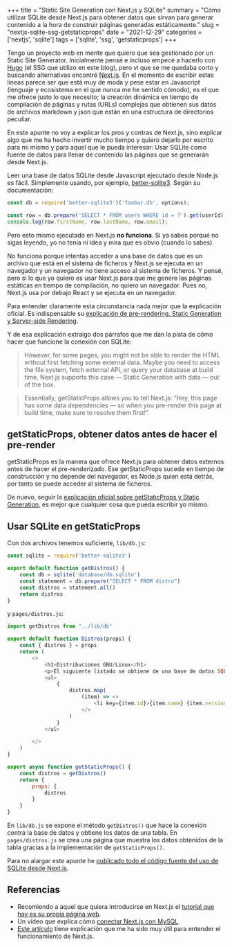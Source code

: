 +++
title = "Static Site Generation con Next.js y SQLite"
summary = "Cómo utilizar SQLite desde Next.js para obtener datos que sirvan para generar contenido a la hora de construir páginas generadas estáticamente."
slug = "nextjs-sqlite-ssg-getstaticprops"
date = "2021-12-29"
categories = ['nextjs', 'sqlite']
tags = ['sqlite', 'ssg', 'getstaticprops']
+++

Tengo un proyecto web en mente que quiero que sea gestionado por un Static Site Generator. Inicialmente pensé e incluso empecé a hacerlo con [Hugo](https://gohugo.io) (el SSG que utilizo en este blog), pero vi que se me quedaba corto y buscando alternativas encontré [Next.js](https://nextjs.org). En el momento de escribir estas líneas parece ser que está muy de moda y pese estar en Javascript (lenguaje y ecosistema en el que nunca me he sentido cómodo), es el que me ofrece justo lo que necesito; la creación dinámica en tiempo de compilación de páginas y rutas (URLs) complejas que obtienen sus datos de archivos markdown y json que están en una estructura de directorios peculiar.

En este apunte no voy a explicar los pros y contras de Next.js, sino explicar algo que me ha hecho invertir mucho tiempo y quiero dejarlo por escrito para mi mismo y para aquel que le pueda interesar: Usar SQLite como fuente de datos para llenar de contenido las páginas que se generarán desde Next.js.

Leer una base de datos SQLite desde Javascript ejecutado desde Node.js es fácil. Simplemente usando, por ejemplo, [better-sqlite3](https://github.com/JoshuaWise/better-sqlite3). Según su documentación:

```javascript
const db = require('better-sqlite3')('foobar.db', options);

const row = db.prepare('SELECT * FROM users WHERE id = ?').get(userId);
console.log(row.firstName, row.lastName, row.email);
```

Pero esto mismo ejecutado en Next.js __no funciona__. Si ya sabes porqué no sigas leyendo, yo no tenía ni idea y mira que es obvio (cuando lo sabes).

No funciona porque intentas acceder a una base de datos que es un archivo que está en el sistema de ficheros y Next.js se ejecuta en un navegador y un navegador no tiene acceso al sistema de ficheros. Y pensé, pero si lo que yo quiero es usar Next.js para que me genere las páginas estáticas en tiempo de compilación, no quiero un navegador. Pues no, Next.js usa por debajo React y se ejecuta en un navegador.

Para entender claramente esta circunstancia nada mejor que la explicación oficial. Es indispensable su [explicación de pre-rendering, Static Generation y Server-side Rendering](https://nextjs.org/learn/basics/data-fetching/pre-rendering).

Y de esa explicación extraigo dos párrafos que me dan la pista de cómo hacer que funcione la conexión con SQLite:

> However, for some pages, you might not be able to render the HTML without first fetching some external data. Maybe you need to access the file system, fetch external API, or query your database at build time. Next.js supports this case — Static Generation with data — out of the box.

> Essentially, getStaticProps allows you to tell Next.js: “Hey, this page has some data dependencies — so when you pre-render this page at build time, make sure to resolve them first!”.

## getStaticProps, obtener datos antes de hacer el pre-render

getStaticProps es la manera que ofrece Next.js para obtener datos externos antes de hacer el pre-renderizado. Ese getStaticProps sucede en tiempo de construcción y no depende del navegador, es Node.js quien está detrás, por tanto se puede acceder al sistema de ficheros.

De nuevo, seguir la [explicación oficial sobre getStaticProps y Static Generation](https://nextjs.org/learn/basics/data-fetching/with-data), es mejor que cualquier cosa que pueda escribir yo mismo.

## Usar SQLite en getStaticProps

Con dos archivos tenemos suficiente, ``lib/db.js``:

```javascript
const sqlite = require('better-sqlite3')

export default function getDistros() {
    const db = sqlite('database/db.sqlite')
    const statement = db.prepare("SELECT * FROM distro")
    const distros = statement.all()
    return distros
}
```

y ``pages/distros.js``:

```javascript
import getDistros from "../lib/db"

export default function Distros(props) {
    const { distros } = props
    return (
        <>
            <h1>Distribuciones GNU/Linux</h1>
            <p>El siguiente listado se obtiene de una base de datos SQLite:</p>
            <ul>
                {
                    distros.map(
                        (item) => <>
                            <li key={item.id}>{item.name} {item.version}</li>
                        </>
                    )
                }
            </ul>

        </>
    )
}

export async function getStaticProps() {
    const distros = getDistros()
    return {
        props: {
            distros
        }
    }
}
```

En ``lib/db.js`` se expone el método ``getDistros()`` que hace la conexión contra la base de datos y obtiene los datos de una tabla. En ``pages/distros.js`` se crea una página que muestra los datos obtenidos de la tabla gracias a la implementación de ``getStaticProps()``.

Para no alargar este apunte he [publicado todo el código fuente del uso de SQLite desde Next.js](https://github.com/isfegu/nextjs-sqlite).

## Referencias

* Recomiendo a aquel que quiera introducirse en Next.js el [tutorial que hay es su propia página web](https://nextjs.org/learn/basics/create-nextjs-app).
* Un vídeo que explica cómo [conectar Next.js con MySQL](https://www.youtube.com/watch?v=uqlQB0oHSEE).
* [Este artículo](https://maikelveen.com/blog/how-to-solve-module-not-found-cant-resolve-fs-in-nextjs) tiene explicación que me ha sido muy útil para entender el funcionamiento de Next.js.
